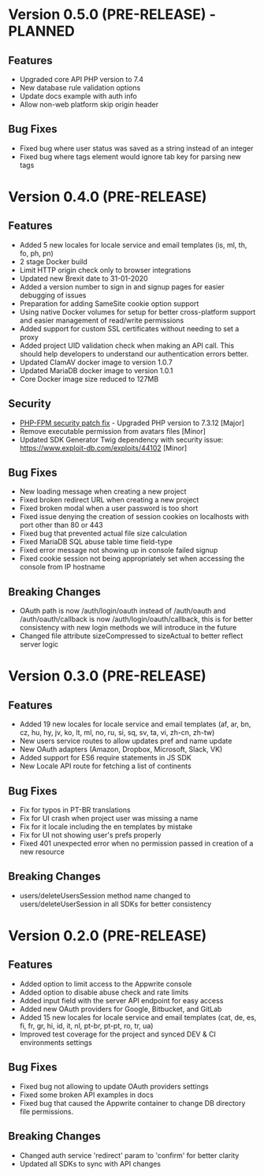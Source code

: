 # Version 0.5.0 (PRE-RELEASE) - PLANNED

## Features

* Upgraded core API PHP version to 7.4
* New database rule validation options
* Update docs example with auth info
* Allow non-web platform skip origin header

## Bug Fixes

* Fixed bug where user status was saved as a string instead of an integer
* Fixed bug where tags element would ignore tab key for parsing new tags

# Version 0.4.0 (PRE-RELEASE)

## Features

* Added 5 new locales for locale service and email templates (is, ml, th, fo, ph, pn)
* 2 stage Docker build
* Limit HTTP origin check only to browser integrations
* Updated new Brexit date to 31-01-2020
* Added a version number to sign in and signup pages for easier debugging of issues
* Preparation for adding SameSite cookie option support
* Using native Docker volumes for setup for better cross-platform support and easier management of read/write permissions
* Added support for custom SSL certificates without needing to set a proxy
* Added project UID validation check when making an API call. This should help developers to understand our authentication errors better.
* Updated ClamAV docker image to version 1.0.7
* Updated MariaDB docker image to version 1.0.1
* Core Docker image size reduced to 127MB

## Security

* [PHP-FPM security patch fix](https://bugs.php.net/patch-display.php?bug_id=78599&patch=0001-Fix-bug-78599-env_path_info-underflow-can-lead-to-RC.patch&revision=latest) - Upgraded PHP version to 7.3.12 [Major]
* Remove executable permission from avatars files [Minor]
* Updated SDK Generator Twig dependency with security issue: https://www.exploit-db.com/exploits/44102 [Minor]

## Bug Fixes

* New loading message when creating a new project
* Fixed broken redirect URL when creating a new project
* Fixed broken modal when a user password is too short
* Fixed issue denying the creation of session cookies on localhosts with port other than 80 or 443
* Fixed bug that prevented actual file size calculation
* Fixed MariaDB SQL abuse table time field-type
* Fixed error message not showing up in console failed signup
* Fixed cookie session not being appropriately set when accessing the console from IP hostname

## Breaking Changes

* OAuth path is now /auth/login/oauth instead of /auth/oauth and /auth/oauth/callback is now /auth/login/oauth/callback, this is for better consistency with new login methods we will introduce in the future
* Changed file attribute sizeCompressed to sizeActual to better reflect server logic

# Version 0.3.0 (PRE-RELEASE)

## Features

* Added 19 new locales for locale service and email templates (af, ar, bn, cz, hu, hy, jv, ko, lt, ml, no, ru, si, sq, sv, ta, vi, zh-cn, zh-tw)
* New users service routes to allow updates pref and name update
* New OAuth adapters (Amazon, Dropbox, Microsoft, Slack, VK)
* Added support for ES6 require statements in JS SDK
* New Locale API route for fetching a list of continents

## Bug Fixes
* Fix for typos in PT-BR translations
* Fix for UI crash when project user was missing a name
* Fix for it locale including the en templates by mistake
* Fix for UI not showing user's prefs properly
* Fixed 401 unexpected error when no permission passed in creation of a new resource

## Breaking Changes

* users/deleteUsersSession method name changed to users/deleteUserSession in all SDKs for better consistency

# Version 0.2.0 (PRE-RELEASE)

## Features

* Added option to limit access to the Appwrite console
* Added option to disable abuse check and rate limits
* Added input field with the server API endpoint for easy access
* Added new OAuth providers for Google, Bitbucket, and GitLab
* Added 15 new locales for locale service and email templates (cat, de, es, fi, fr, gr, hi, id, it, nl, pt-br, pt-pt, ro, tr, ua)
* Improved test coverage for the project and synced DEV & CI environments settings

## Bug Fixes

* Fixed bug not allowing to update OAuth providers settings
* Fixed some broken API examples in docs
* Fixed bug that caused the Appwrite container to change DB directory file permissions.

## Breaking Changes

* Changed auth service 'redirect' param to 'confirm' for better clarity
* Updated all SDKs to sync with API changes
